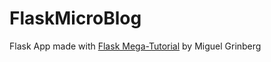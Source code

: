 # FlaskMicroBlog
Flask App made with [Flask Mega-Tutorial](https://blog.miguelgrinberg.com/post/the-flask-mega-tutorial-part-i-hello-world) by Miguel Grinberg
